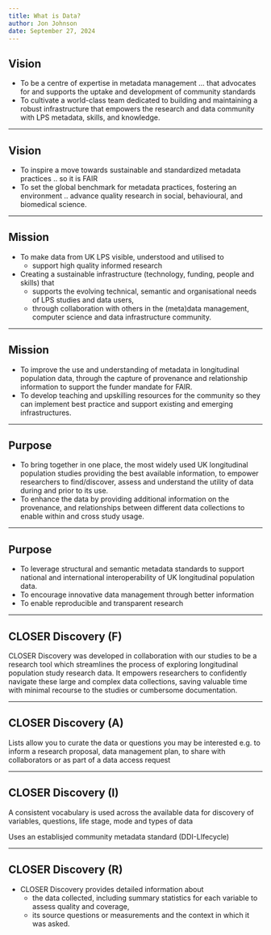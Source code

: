 ```yaml
---
title: What is Data?
author: Jon Johnson
date: September 27, 2024
---
```


## Vision

- To be a centre of expertise in metadata management ... that advocates for and supports the uptake and development of community standards
- To cultivate a world-class team dedicated to building and maintaining a robust infrastructure that empowers the research and data community with LPS metadata, skills, and knowledge.

---

## Vision

- To inspire a move towards sustainable and standardized metadata practices ..  so it is FAIR
- To set the global benchmark for metadata practices, fostering an environment .. advance quality research in social, behavioural, and biomedical science.

---

## Mission

- To make data from UK LPS visible, understood and utilised to
  - support high quality informed research
- Creating a sustainable infrastructure (technology, funding, people and skills) that 
  - supports the evolving technical, semantic and organisational needs of LPS studies and data users, 
  - through collaboration with others in the (meta)data management, computer science and data infrastructure community.

---

## Mission

- To improve the use and understanding of metadata in longitudinal population data, through the capture of provenance and relationship information to support the funder mandate for FAIR.
- To develop teaching and upskilling resources for the community so they can implement best practice and support existing and emerging infrastructures.

---

## Purpose

- To bring together in one place, the most widely used UK longitudinal population studies providing the best available information, to empower researchers to find/discover, assess and understand the utility of data during and prior to its use.
- To enhance the data by providing additional information on the provenance, and relationships between different data collections to enable within and cross study usage.

---

## Purpose

- To leverage structural and semantic metadata standards to support national and international interoperability of UK longitudinal population data.
- To encourage innovative data management through better information 
- To enable reproducible and transparent research 

---

## CLOSER Discovery (F)

CLOSER Discovery was developed in collaboration with our studies to be a research tool which streamlines the process of exploring longitudinal population study research data. It empowers researchers to confidently navigate these large and complex data collections, saving valuable time with minimal recourse to the studies or cumbersome documentation.

---

## CLOSER Discovery (A)

Lists allow you to curate the data or questions you may be interested e.g. to inform a research proposal, data management plan, to share with collaborators or as part of a data access request

---

## CLOSER Discovery (I)

A consistent vocabulary is used across the available data for discovery of variables, questions, life stage, mode and types of data

Uses an establisjed community metadata standard (DDI-LIfecycle)

---

## CLOSER Discovery (R)

- CLOSER Discovery provides detailed information about
  - the data collected, including summary statistics for each variable to assess quality and coverage,
  - its source questions or measurements and the context in which it was asked.



